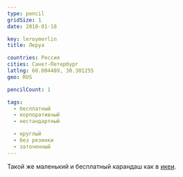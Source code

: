 ```yaml
---
type: pencil
gridSize: 1
date: 2018-01-18

key: leroymerlin
title: Леруа

countries: Россия
cities: Санкт-Петербург
latlng: 60.004489, 30.301255
geo: RUS

pencilCount: 1

tags:
  - бесплатный
  - корпоративный
  - нестандартный

  - круглый
  - без резинки
  - заточенный
---
```


Такой же маленький и бесплатный карандаш как в [икеи](?display=ikea).
